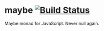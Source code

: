 maybe [![Build Status](https://travis-ci.org/chrissrogers/maybe.png)](https://travis-ci.org/chrissrogers/maybe)
=====

Maybe monad for JavaScript. Never null again.
